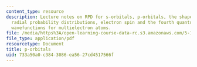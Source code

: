 ```yaml
---
content_type: resource
description: Lecture notes on RPD for s-orbitals, p-orbitals, the shape of p-orbitals,
  radial probability distributions, electron spin and the fourth quantum number, and
  wavefunctions for multielectron atoms.
file: /media/https%3A/open-learning-course-data-rc.s3.amazonaws.com/5-111-principles-of-chemical-science-fall-2008/733a50a0c3843086ea5627cd4517566f_lecnotes07.pdf
file_type: application/pdf
resourcetype: Document
title: p-orbitals
uid: 733a50a0-c384-3086-ea56-27cd4517566f
---
```

